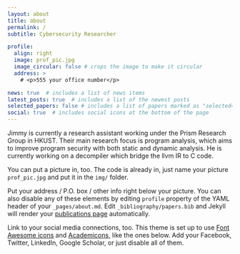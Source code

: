 ```yaml
---
layout: about
title: about
permalink: /
subtitle: Cybersecurity Researcher

profile:
  align: right
  image: prof_pic.jpg
  image_circular: false # crops the image to make it circular
  address: >
    # <p>555 your office number</p>

news: true  # includes a list of news items
latest_posts: true  # includes a list of the newest posts
selected_papers: false # includes a list of papers marked as "selected={true}"
social: true  # includes social icons at the bottom of the page
---
```


Jimmy is currently a research assistant working under the Prism Research Group in HKUST. Their main research focus is program analysis, which aims to improve program security with both static and dynamic analysis. He is currently working on a decompiler which bridge the llvm IR to C code. 

 You can put a picture in, too. The code is already in, just name your picture `prof_pic.jpg` and put it in the `img/` folder.

Put your address / P.O. box / other info right below your picture. You can also disable any of these elements by editing `profile` property of the YAML header of your `_pages/about.md`. Edit `_bibliography/papers.bib` and Jekyll will render your [publications page](/al-folio/publications/) automatically.

Link to your social media connections, too. This theme is set up to use [Font Awesome icons](http://fortawesome.github.io/Font-Awesome/) and [Academicons](https://jpswalsh.github.io/academicons/), like the ones below. Add your Facebook, Twitter, LinkedIn, Google Scholar, or just disable all of them.
